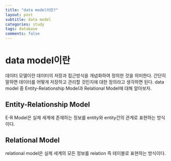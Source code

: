 ```yaml
---
title: "data model이란?"
layout: post
subtitle: data model
categories: study
tags: database
comments: false
---  
```


# data model이란
데이터 모델이란 데이터의 저장과 접근방식을 개념화하여 정의한 것을 의미한다. 간단히 말하면 데이터를 어떻게 저장하고 관리할 것인지에 대한 정의라고 생각하면 된다. data model 중 Entity-Relationship Model과 Relational Model에 대해 알아보자.

## Entity-Relationship Model
E-R Model은 실제 세계에 존재하는 정보를 entity와 entity간의 관계로 표현하는 방식이다. 

## Relational Model
relational model은 실제 세계의 모든 정보를 relation 즉 테이블로 표현하는 방식이다.
